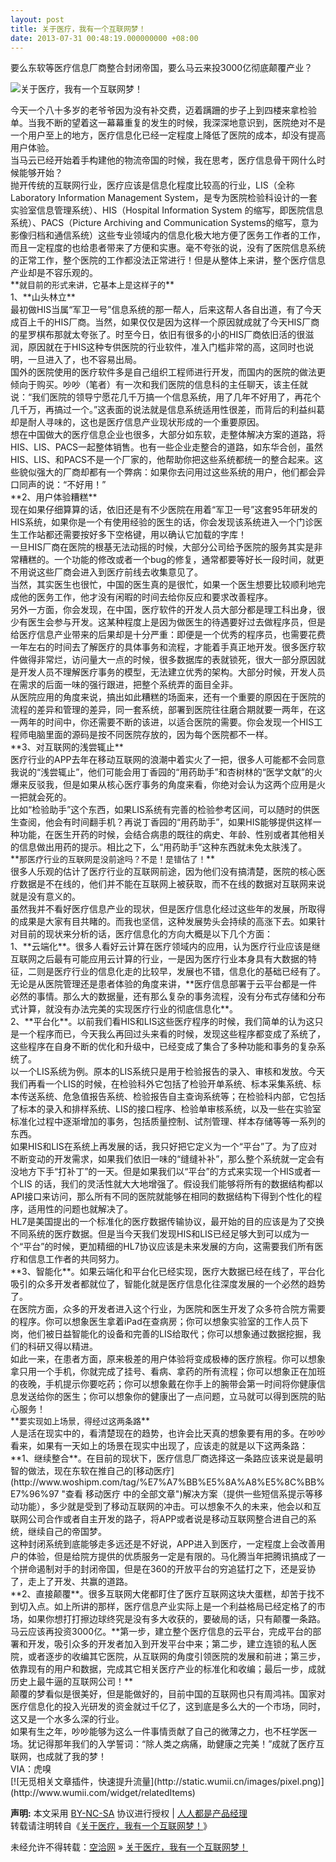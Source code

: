 ```yaml
---
layout: post
title: 关于医疗，我有一个互联网梦！
date: 2013-07-31 00:48:19.000000000 +08:00
---
```


要么东软等医疗信息厂商整合封闭帝国，要么马云来投3000亿彻底颠覆产业？

![关于医疗，我有一个互联网梦！](http://www.woshipm.com/wp-content/uploads/2013/07/3e365907b9ac67435498e0f5887aaabc.jpg)

<div>今天一个八十多岁的老爷爷因为没有补交费，迈着蹒跚的步子上到四楼来拿检验单。当我不断的望着这一幕幕重复的发生的时候，我深深地意识到，医院绝对不是一个用户至上的地方，医疗信息化已经一定程度上降低了医院的成本，却没有提高用户体验。

<div></div><div><div>当马云已经开始着手构建他的物流帝国的时候，我在思考，医疗信息骨干网什么时候能够开始？</div><div></div><div>抛开传统的互联网行业，医疗应该是信息化程度比较高的行业，LIS（全称Laboratory Information Management System，是专为医院检验科设计的一套实验室信息管理系统）、HIS（Hospital Information System 的缩写，即医院信息系统）、PACS（Picture Archiving and Communication Systems的缩写，意为影像归档和通信系统）这些专业领域内的信息化极大地方便了医务工作者的工作，而且一定程度的也给患者带来了方便和实惠。毫不夸张的说，没有了医院信息系统的正常工作，整个医院的工作都没法正常进行！但是从整体上来讲，整个医疗信息产业却是不容乐观的。</div><div></div><div>**<span style="font-size: small">就目前的形式来讲，它基本上是这样子的</span>**</div><div></div><div>1、**山头林立**</div><div></div><div>最初做HIS当属“军卫一号”信息系统的那一帮人，后来这帮人各自出道，有了今天成百上千的HIS厂商。当然，如果仅仅是因为这样一个原因就成就了今天HIS厂商的星罗棋布那就太夸张了。时至今日，依旧有很多的小的HIS厂商依旧活的很滋润，原因就在于HIS这种专供医院的行业软件，准入门槛非常的高，这同时也说明，一旦进入了，也不容易出局。</div><div></div><div>国外的医院使用的医疗软件多是自己组织工程师进行开发，而国内的医院的做法更倾向于购买。吵吵（笔者）有一次和我们医院的信息科的主任聊天，该主任就说：“我们医院的领导宁愿花几千万搞一个信息系统，用了几年不好用了，再花个几千万，再搞过一个。”这表面的说法就是信息系统适用性很差，而背后的利益纠葛却是耐人寻味的，这也是医疗信息产业现状形成的一个重要原因。</div><div></div><div>想在中国做大的医疗信息企业也很多，大部分如东软，走整体解决方案的道路，将HIS、LIS、PACS一起整体销售。也有一些企业走整合的道路，如东华合创，虽然HIS、LIS、和PACS不是一个厂家的，他帮助你把这些系统都统一的整合起来。这些貌似强大的厂商却都有一个弊病：如果你去问用过这些系统的用户，他们都会异口同声的说：“不好用！”</div><div></div><div>**2、用户体验糟糕**</div><div></div><div>现在如果仔细算算的话，依旧还是有不少医院在用着“军卫一号”这套95年研发的HIS系统，如果你是一个有使用经验的医生的话，你会发现该系统进入一个门诊医生工作站都还需要按好多下空格键，用以确认它加载的字库！</div><div></div><div>一旦HIS厂商在医院的根基无法动摇的时候，大部分公司给予医院的服务其实是非常糟糕的。一个功能的修改或者一个bug的修复，通常都要等好长一段时间，就更不用说这些厂商会进入到医疗前线去收集意见了。</div><div></div><div>当然，其实医生也很忙，中国的医生真的是很忙，如果一个医生想要比较顺利地完成他的医务工作，他才没有闲暇的时间去给你反应和要求改善程序。</div><div></div><div>另外一方面，你会发现，在中国，医疗软件的开发人员大部分都是理工科出身，很少有医生会参与开发。这某种程度上是因为做医生的待遇要好过去做程序员，但是给医疗信息产业带来的后果却是十分严重：即便是一个优秀的程序员，也需要花费一年左右的时间去了解医疗的具体事务和流程，才能着手真正地开发。很多医疗软件做得非常烂，访问量大一点的时候，很多数据库的表就锁死，很大一部分原因就是开发人员不理解医疗事务的模型，无法建立优秀的架构。大部分时候，开发人员在需求的后面一味的强行跟进，把整个系统弄的面目全非。</div><div></div><div>从医院应用的角度来说，搞出如此糟糕的场面来，还有一个重要的原因在于医院的流程的差异和管理的差异，同一套系统，部署到医院往往磨合期就要一两年，在这一两年的时间中，你还需要不断的该进，以适合医院的需要。你会发现一个HIS工程师电脑里面的源码是按不同医院存放的，因为每个医院都不一样。</div><div></div><div>**3、对互联网的浅尝辄止**</div><div></div><div>医疗行业的APP去年在移动互联网的浪潮中着实火了一把，很多人可能都不会同意我说的“浅尝辄止”，他们可能会用丁香园的“用药助手”和杏树林的“医学文献”的火爆来反驳我，但是如果从核心医疗事务的角度来看，你绝对会认为这两个应用是火一把就会死的。</div><div></div><div>比如“检验助手”这个东西，如果LIS系统有完善的检验参考区间，可以随时的供医生查阅，他会有时间翻手机？再说丁香园的“用药助手”，如果HIS能够提供这样一种功能，在医生开药的时候，会结合病患的既往的病史、年龄、性别或者其他相关的信息做出用药的提示。相比之下，么“用药助手”这种东西就未免太肤浅了。</div><div></div><div>**<span style="font-size: small">那医疗行业的互联网是没前途吗？不是！是错估了！</span>**</div><div></div><div>很多人乐观的估计了医疗行业的互联网前途，因为他们没有搞清楚，医院的核心医疗数据是不在线的，他们并不能在互联网上被获取，而不在线的数据对互联网来说就是没有意义的。</div><div></div><div>虽然我并不看好医疗信息产业的现状，但是医疗信息化经过这些年的发展，所取得的成果是大家有目共睹的。而我也坚信，这种发展势头会持续的高涨下去。如果针对目前的现状来分析的话，医疗信息化的方向大概是以下几个方面：</div><div></div><div>1、**云端化**。很多人看好云计算在医疗领域内的应用，认为医疗行业应该是继互联网之后最有可能应用云计算的行业，一是因为医疗行业本身具有大数据的特征，二则是医疗行业的信息化走的比较早，发展也不错，信息化的基础已经有了。</div><div></div><div>无论是从医院管理还是患者体验的角度来讲，**医疗信息部署于云平台都是一件必然的事情。那么大的数据量，还有那么复杂的事务流程，没有分布式存储和分布式计算，就没有办法完美的实现医疗行业的彻底信息化**。</div><div></div><div>2、**平台化**。以前我们看HIS和LIS这些医疗程序的时候，我们简单的认为这只是一个程序而已，今天我么再回过头来看的时候，发现这些程序都变成了系统了，这些程序在自身不断的优化和升级中，已经变成了集合了多种功能和事务的复杂系统了。</div><div></div><div>以一个LIS系统为例。原本的LIS系统只是用于检验报告的录入、审核和发放。今天我们再看一个LIS的时候，在检验科外它包括了检验开单系统、标本采集系统、标本传送系统、危急值报告系统、检验报告自主查询系统等；在检验科内部，它包括了标本的录入和排样系统、LIS的接口程序、检验单审核系统，以及一些在实验室标准化过程中逐渐增加的事务，包括质量控制、试剂管理、样本存储等等一系列的东西。</div><div></div><div>如果HIS和LIS在系统上再发展的话，我只好把它定义为一个“平台”了。为了应对不断变动的开发需求，如果我们依旧一味的“缝缝补补”，那么整个系统就一定会有没地方下手“打补丁”的一天。但是如果我们以“平台”的方式来实现一个HIS或者一个LIS 的话，我们的灵活性就大大地增强了。假设我们能够将所有的数据结构都以API接口来访问，那么所有不同的医院就能够在相同的数据结构下得到个性化的程序，适用性的问题也就解决了。</div><div></div><div>HL7是美国提出的一个标准化的医疗数据传输协议，最开始的目的应该是为了交换不同系统的医疗数据。但是当今天我们发现HIS和LIS已经足够大到可以成为一个“平台”的时候，更加精细的HL7协议应该是未来发展的方向，这需要我们所有医疗和信息工作者的共同努力。</div><div></div><div>**3、智能化**。如果云端化和平台化已经实现，医疗大数据已经在线了，平台化吸引的众多开发者都就位了，智能化就是医疗信息化往深度发展的一个必然的趋势了。</div><div></div><div>在医院方面，众多的开发者进入这个行业，为医院和医生开发了众多符合院方需要的程序。你可以想象医生拿着iPad在查病房；你可以想象实验室的工作人员下岗，他们被日益智能化的设备和完善的LIS给取代；你可以想象通过数据挖掘，我们的科研又得以精进。</div><div></div><div>如此一来，在患者方面，原来极差的用户体验将变成极棒的医疗旅程。你可以想象拿只用一个手机，你就完成了挂号、看病、拿药的所有流程；你可以想象正在加班的夜晚，手机提示你要吃药；你可以想象戴在你手上的腕带会第一时间将你健康信息发送给你的医生；你可以想象你的健康出了一点问题，立马就可以得到医院的贴心服务！</div><div></div><div>**<span style="font-size: small">要实现如上场景，得经过这两条路</span>**</div><div></div><div>人是活在现实中的，看清楚现在的趋势，也许会比天真的想象要有用的多。在吵吵看来，如果有一天如上的场景在现实中出现了，应该走的就是以下这两条路：</div><div></div><div>**1、继续整合**。在目前的现状下，医疗信息厂商选择这一条路应该来说是最明智的做法，现在东软在推自己的<span class="wp_keywordlink_affiliate">[移动医疗](http://www.woshipm.com/tag/%E7%A7%BB%E5%8A%A8%E5%8C%BB%E7%96%97 "查看 移动医疗 中的全部文章")</span>解决方案（提供一些短信系提示等移动功能），多少就是受到了移动互联网的冲击。可以想象不久的未来，他会以和互联网公司合作或者自主开发的路子，将APP或者说是移动互联网整合进自己的系统，继续自己的帝国梦。</div><div></div><div>这种封闭系统到底能够走多远还是不好说，APP进入到医疗，一定程度上会改善用户的体验，但是给院方提供的优质服务一定是有限的。马化腾当年把腾讯搞成了一个拼命遏制对手的封闭帝国，但是在360的开放平台的穷追猛打之下，还是妥协了，走上了开发、共赢的道路。</div><div></div><div>**2、直接颠覆**。很多互联网大佬都盯住了医疗互联网这块大蛋糕，却苦于找不到切入点。如上所讲的那样，医疗信息产业实际上是一个利益格局已经定格了的市场，如果你想打打擦边球终究是没有多大收获的，要破局的话，只有颠覆一条路。</div><div></div><div>马云应该再投资3000亿。**第一步，建立整个医疗信息的云平台，完成平台的部署和开发，吸引众多的开发者加入到开发平台中来；第二步，建立连锁的私人医院，或者逐步的收编其它医院，从互联网的角度引领医院的发展和前进；第三步，依靠现有的用户和数据，完成其它相关医疗产业的标准化和收编；最后一步，成就历史上最牛逼的互联网公司！**</div><div></div><div>颠覆的梦看似是很美好，但是能做好的，目前中国的互联网也只有周鸿祎。国家对医疗信息化的投入光研发的资金就过千亿了，这到底是多么大的一个市场，同时，这又是一个水多么深的行业。</div><div></div><div>如果有生之年，吵吵能够为这么一件事情贡献了自己的微薄之力，也不枉学医一场。犹记得那年我们的入学誓词：“除人类之病痛，助健康之完美！”成就了医疗互联网，也成就了我的梦！</div></div><div></div><div>VIA：虎嗅</div></div>[![无觅相关文章插件，快速提升流量](http://static.wumii.cn/images/pixel.png)](http://www.wumii.com/widget/relatedItems)

<span style="font-weight:bold">声明:</span> 本文采用 [BY-NC-SA](http://creativecommons.org/licenses/by-nc-sa/3.0/ "署名-非商业性使用-相同方式共享") 协议进行授权 | [人人都是产品经理](http://www.woshipm.com/)  
转载请注明转自《[关于医疗，我有一个互联网梦！](http://www.woshipm.com/market/36404.html "关于医疗，我有一个互联网梦！")》

未经允许不得转载：[空洽网](http://kongqia.com) » [关于医疗，我有一个互联网梦！](http://kongqia.com/17117.html)


